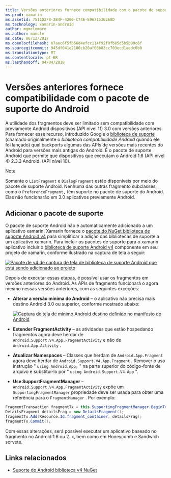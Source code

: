 ```yaml
---
title: Versões anteriores fornece compatibilidade com o pacote de suporte do Android
ms.prod: xamarin
ms.assetid: 7511D2F8-2B4F-4200-C74E-E967153B2E8D
ms.technology: xamarin-android
author: mgmclemore
ms.author: mamcle
ms.date: 06/12/2017
ms.openlocfilehash: 07aec6f5fb66d4efcc114f92f0fb85d5b5b99c6f
ms.sourcegitcommit: 945df041e2180cb20af08b83cc703ecd1aedc6b0
ms.translationtype: MT
ms.contentlocale: pt-BR
ms.lasthandoff: 04/04/2018
---
```

# <a name="providing-backwards-compatibility-with-the-android-support-package"></a>Versões anteriores fornece compatibilidade com o pacote de suporte do Android

A utilidade dos fragmentos deve ser limitado sem compatibilidade com previamente Android dispositivos (API nível 11) 3.0 com versões anteriores. Para fornecer esse recurso, introduzido Google o [biblioteca de suporte](http://developer.android.com/sdk/compatibility-library.html) (chamado originalmente o *biblioteca compatibilidade Android* quando ele foi lançado) qual backports algumas das APIs de versões mais recentes do Android para versões mais antigas do Android. É o pacote de suporte Android que permite que dispositivos que executam o Android 1.6 (API nível 4) 2.3.3 Android. (API nível 10).

> [!NOTE]
> Somente o `ListFragment` e `DialogFragment` estão disponíveis por meio do pacote de suporte Android. Nenhuma das outras fragmento subclasses, como o `PreferenceFragment,` têm suporte no pacote de suporte do Android. Elas não funcionarão em 3.0 aplicativos previamente Android. 


## <a name="adding-the-support-package"></a>Adicionar o pacote de suporte

O pacote de suporte Android não é automaticamente adicionado a um aplicativo xamarin. Xamarin fornece o [pacote do NuGet biblioteca de suporte Android v4](https://www.nuget.org/packages/Xamarin.Android.Support.v4/) para simplificar a adição das bibliotecas de suporte a um aplicativo xamarin. Para incluir os pacotes de suporte para o xamarin aplicativo incluir o [biblioteca de suporte Android v4](https://www.nuget.org/packages/Xamarin.Android.Support.v4/) componente em seu projeto de xamarin, conforme ilustrado na captura de tela a seguir: 

[![Pacote de v4 de captura de tela de biblioteca de suporte Android que está sendo adicionado ao projeto](providing-backwards-compatibility-images/02-sml.png)](providing-backwards-compatibility-images/02.png#lightbox)

Depois de executar essas etapas, é possível usar os fragmentos em versões anteriores do Android. As APIs de fragmento funcionará o agora mesmo nessas versões anteriores, com as seguintes exceções: 

-   **Alterar a versão mínima do Android** &ndash; o aplicativo não precisa mais destino Android 3.0 ou superior, conforme mostrado abaixo: 

    [![Captura de tela de mínimo Android destino definido no manifesto do Android](providing-backwards-compatibility-images/03-sml.png)](providing-backwards-compatibility-images/03.png#lightbox)

-   **Estender FragmentActivity** &ndash; as atividades que estão hospedando fragmentos agora deve herdar de `Android.Support.V4.App.FragmentActivity` e não de `Android.App.Activity` . 

-   **Atualizar Namespaces** &ndash; Classes que herdam de `Android.App.Fragment` agora deve herdar de `Android.Support.V4.App.Fragment` . Remover o uso instrução " `using Android.App;` " na parte superior do código-fonte de arquivo e substituí-lo por " `using Android.Support.V4.App` ". 

-   **Use SupportFragmentManager** &ndash; `Android.Support.V4.App.FragmentActivity` expõe um `SupportingFragmentManager` propriedade deve ser usada para obter uma referência para o `FragmentManager` . Por exemplo: 

```csharp
FragmentTransaction fragmentTx = this.SupportingFragmentManager.BeginTransaction();
DetailsFragment detailsFrag = new DetailsFragment();
fragmentTx.Add(Resource.Id.fragment_container, detailsFrag);
fragmentTx.Commit();
```

Com essas alterações, será possível executar um aplicativo baseado no fragmento no Android 1.6 ou 2. x, bem como em Honeycomb e Sandwich sorvete. 


## <a name="related-links"></a>Links relacionados

- [Suporte do Android biblioteca v4 NuGet](https://www.nuget.org/packages/Xamarin.Android.Support.v4/)
